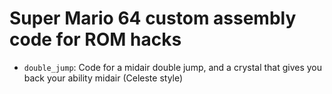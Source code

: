 # Super Mario 64 custom assembly code for ROM hacks

- `double_jump`: Code for a midair double jump, and a crystal that gives you back your ability midair (Celeste style)
